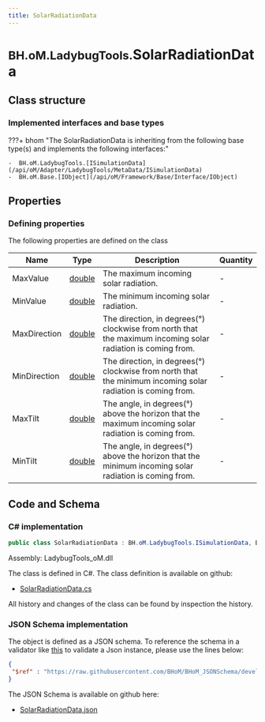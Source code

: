 ```yaml
---
title: SolarRadiationData
---
```


# <small>BH.oM.LadybugTools.</small>**SolarRadiationData**



## Class structure

### Implemented interfaces and base types

???+ bhom "The SolarRadiationData is inheriting from the following base type(s) and implements the following interfaces:"

    -  BH.oM.LadybugTools.[ISimulationData](/api/oM/Adapter/LadybugTools/MetaData/ISimulationData)
    -  BH.oM.Base.[IObject](/api/oM/Framework/Base/Interface/IObject)


## Properties



### Defining properties

The following properties are defined on the class

| Name             | Type             | Description      | Quantity         |
|------------------|------------------|------------------|------------------|
| MaxValue | [double](https://learn.microsoft.com/en-us/dotnet/api/System.Double?view=netstandard-2.0) | The maximum incoming solar radiation. | - |
| MinValue | [double](https://learn.microsoft.com/en-us/dotnet/api/System.Double?view=netstandard-2.0) | The minimum incoming solar radiation. | - |
| MaxDirection | [double](https://learn.microsoft.com/en-us/dotnet/api/System.Double?view=netstandard-2.0) | The direction, in degrees(°) clockwise from north that the maximum incoming solar radiation is coming from. | - |
| MinDirection | [double](https://learn.microsoft.com/en-us/dotnet/api/System.Double?view=netstandard-2.0) | The direction, in degrees(°) clockwise from north that the minimum incoming solar radiation is coming from. | - |
| MaxTilt | [double](https://learn.microsoft.com/en-us/dotnet/api/System.Double?view=netstandard-2.0) | The angle, in degrees(°) above the horizon that the maximum incoming solar radiation is coming from. | - |
| MinTilt | [double](https://learn.microsoft.com/en-us/dotnet/api/System.Double?view=netstandard-2.0) | The angle, in degrees(°) above the horizon that the minimum incoming solar radiation is coming from. | - |


## Code and Schema

### C# implementation

``` C# title="C#"
public class SolarRadiationData : BH.oM.LadybugTools.ISimulationData, BH.oM.Base.IObject
```

Assembly: LadybugTools_oM.dll

The class is defined in C#. The class definition is available on github:

- [SolarRadiationData.cs](https://github.com/BHoM/LadybugTools_Toolkit/blob/develop/LadybugTools_oM/MetaData\SolarRadiationData.cs)

All history and changes of the class can be found by inspection the history.
### JSON Schema implementation

The object is defined as a JSON schema. To reference the schema in a validator like [this](https://www.jsonschemavalidator.net/) to validate a Json instance, please use the lines below:

``` json title="JSON Schema"
{
 "$ref" : "https://raw.githubusercontent.com/BHoM/BHoM_JSONSchema/develop/LadybugTools_oM/SolarRadiationData.json"
}
```

The JSON Schema is available on github here:

- [SolarRadiationData.json](https://github.com/BHoM/BHoM_JSONSchema/blob/develop/LadybugTools_oM/SolarRadiationData.json)
